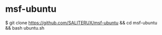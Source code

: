 # msf-ubuntu 
$ git clone https://github.com/SALITERUX/msf-ubuntu && cd msf-ubuntu && bash ubuntu.sh
